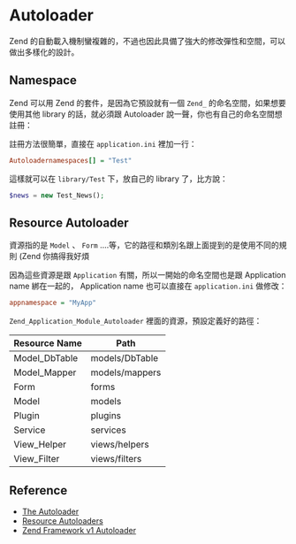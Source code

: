 # Autoloader

Zend 的自動載入機制蠻複雜的，不過也因此具備了強大的修改彈性和空間，可以做出多樣化的設計。

## Namespace

Zend 可以用 Zend 的套件，是因為它預設就有一個 `Zend_` 的命名空間，如果想要使用其他 library 的話，就必須跟 Autoloader 說一聲，你也有自己的命名空間想註冊：

註冊方法很簡單，直接在 `application.ini` 裡加一行：

```ini
Autoloadernamespaces[] = "Test"
```

這樣就可以在 `library/Test` 下，放自己的 library 了，比方說：

```php
$news = new Test_News();
```

## Resource Autoloader

資源指的是 `Model` 、 `Form` ....等，它的路徑和類別名跟上面提到的是使用不同的規則 (Zend 你搞得我好煩

因為這些資源是跟 `Application` 有關，所以一開始的命名空間也是跟 Application name 綁在一起的， Application name 也可以直接在 `application.ini` 做修改：

```ini
appnamespace = "MyApp"
```

`Zend_Application_Module_Autoloader` 裡面的資源，預設定義好的路徑：

|  Resource Name  |  Path  |
|  -------------  |  ----  |
| Model_DbTable | models/DbTable |
| Model_Mapper | models/mappers |
| Form | forms |
| Model | models |
| Plugin | plugins |
| Service | services |
| View_Helper | views/helpers |
| View_Filter | views/filters |

## Reference

* [The Autoloader](http://framework.zend.com/manual/1.12/en/zend.loader.autoloader.html)
* [Resource Autoloaders](http://framework.zend.com/manual/1.12/en/zend.loader.autoloader-resource.html)
* [Zend Framework v1 Autoloader](http://blog.johnsonlu.org/zfzend-framework-v1-autoloader/)
